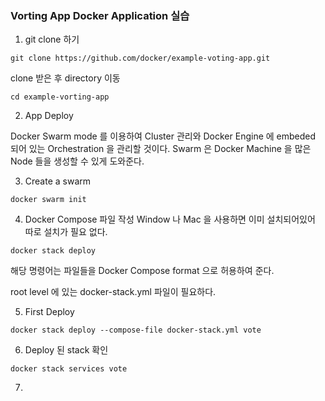 ### Vorting App Docker Application 실습

1. git clone 하기

```
git clone https://github.com/docker/example-voting-app.git
```

clone 받은 후 directory 이동

```
cd example-vorting-app
```

2. App Deploy

Docker Swarm mode 를 이용하여 Cluster 관리와 Docker Engine 에 embeded 되어 있는 Orchestration 을 관리할 것이다.
Swarm 은 Docker Machine 을 많은 Node 들을 생성할 수 있게 도와준다.

3. Create a swarm

```
docker swarm init
```

4. Docker Compose 파일 작성
Window 나 Mac 을 사용하면 이미 설치되어있어 따로 설치가 필요 없다.

```
docker stack deploy
```
해당 명령어는 파일들을 Docker Compose format 으로 허용하여 준다.

root level 에 있는 docker-stack.yml 파일이 필요하다. 


5. First Deploy

```
docker stack deploy --compose-file docker-stack.yml vote
```

6. Deploy 된 stack 확인


```
docker stack services vote
```

7. 